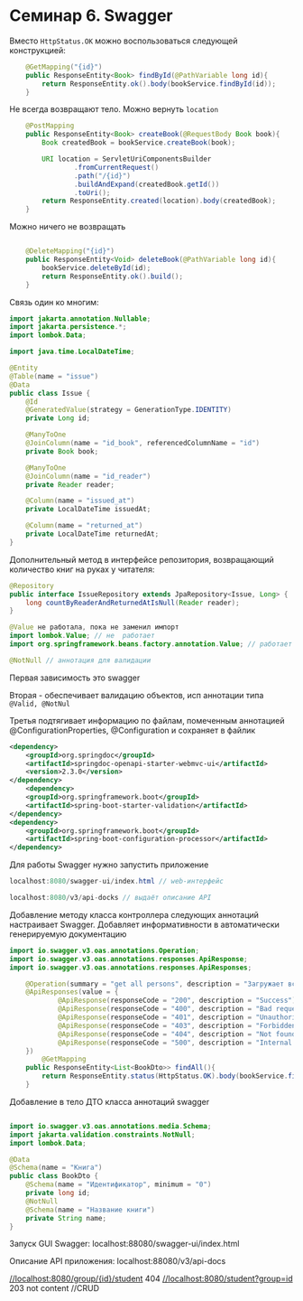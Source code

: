 # Семинар 6. Swagger

Вместо `HttpStatus.OK` можно воспользоваться следующей конструкцией:

```java
    @GetMapping("{id}")
    public ResponseEntity<Book> findById(@PathVariable long id){
        return ResponseEntity.ok().body(bookService.findById(id));
    }
```

Не всегда возвращают тело. Можно вернуть `location`

```java
    @PostMapping
    public ResponseEntity<Book> createBook(@RequestBody Book book){
        Book createdBook = bookService.createBook(book);

        URI location = ServletUriComponentsBuilder
                .fromCurrentRequest()
                .path("/{id}")
                .buildAndExpand(createdBook.getId())
                .toUri();
        return ResponseEntity.created(location).body(createdBook);
    }

```

Можно ничего не возвращать

```java

    @DeleteMapping("{id}")
    public ResponseEntity<Void> deleteBook(@PathVariable long id){
        bookService.deleteById(id);
        return ResponseEntity.ok().build();
    }
```

Связь один ко многим:

```java
import jakarta.annotation.Nullable;
import jakarta.persistence.*;
import lombok.Data;

import java.time.LocalDateTime;

@Entity
@Table(name = "issue")
@Data
public class Issue {
    @Id
    @GeneratedValue(strategy = GenerationType.IDENTITY)
    private Long id;

    @ManyToOne
    @JoinColumn(name = "id_book", referencedColumnName = "id")
    private Book book;

    @ManyToOne
    @JoinColumn(name = "id_reader")
    private Reader reader;

    @Column(name = "issued_at")
    private LocalDateTime issuedAt;

    @Column(name = "returned_at")
    private LocalDateTime returnedAt;
}
```

Дополнительный метод в интерфейсе репозитория, возвращающий количество книг на руках у читателя:

```java
@Repository
public interface IssueRepository extends JpaRepository<Issue, Long> {
    long countByReaderAndReturnedAtIsNull(Reader reader);
}
```

```java
@Value не работала, пока не заменил импорт
import lombok.Value; // не  работает
import org.springframework.beans.factory.annotation.Value; // работает
```

```java
@NotNull // аннотация для валидации
```

Первая зависимость это swagger

Вторая - обеспечивает валидацию объектов, исп аннотации типа `@Valid, @NotNul`

Третья подтягивает информацию по файлам, помеченным аннотацией @ConfigurationProperties, @Configuration и сохраняет в файлик

```xml
<dependency>
	<groupId>org.springdoc</groupId>
	<artifactId>springdoc-openapi-starter-webmvc-ui</artifactId>
	<version>2.3.0</version>
</dependency>
	<dependency>
	<groupId>org.springframework.boot</groupId>
	<artifactId>spring-boot-starter-validation</artifactId>
</dependency>
<dependency>
	<groupId>org.springframework.boot</groupId>
	<artifactId>spring-boot-configuration-processor</artifactId>
</dependency>
```

Для работы Swagger нужно запустить приложение

```java
localhost:8080/swagger-ui/index.html // web-интерфейс

localhost:8080/v3/api-docks // выдаёт описание API
```

Добавление методу класса контроллера следующих аннотаций настраивает Swagger. Добавляет информативности в автоматически генерируемую документацию

```java
import io.swagger.v3.oas.annotations.Operation;
import io.swagger.v3.oas.annotations.responses.ApiResponse;
import io.swagger.v3.oas.annotations.responses.ApiResponses;

    @Operation(summary = "get all persons", description = "Загружает всех пользоватлеей, которые есть в системе")
    @ApiResponses(value = {
            @ApiResponse(responseCode = "200", description = "Success"),
            @ApiResponse(responseCode = "400", description = "Bad request"),
            @ApiResponse(responseCode = "401", description = "Unauthorized"),
            @ApiResponse(responseCode = "403", description = "Forbidden"),
            @ApiResponse(responseCode = "404", description = "Not found"),
            @ApiResponse(responseCode = "500", description = "Internal server error")
    })
        @GetMapping
    public ResponseEntity<List<BookDto>> findAll(){
        return ResponseEntity.status(HttpStatus.OK).body(bookService.findAll());
    }
```

Добавление в тело ДТО класса аннотаций swagger

```java

import io.swagger.v3.oas.annotations.media.Schema;
import jakarta.validation.constraints.NotNull;
import lombok.Data;

@Data
@Schema(name = "Книга")
public class BookDto {
    @Schema(name = "Идентификатор", minimum = "0")
    private long id;
    @NotNull
    @Schema(name = "Название книги")
    private String name;
}
```

Запуск GUI Swagger: localhost:88080/swagger-ui/index.html

Описание API приложения: localhost:88080/v3/api-docs

[//localhost:8080/group/{id}/student](https://localhost:8080/group/%7Bid%7D/student) 404
[//localhost:8080/student?group=id](https://localhost:8080/student?group=id) 203 not content
//CRUD